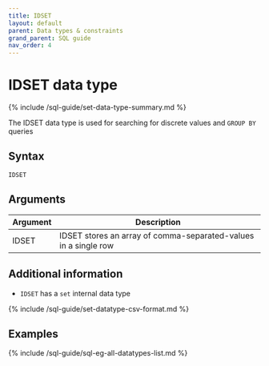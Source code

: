 ```yaml
---
title: IDSET
layout: default
parent: Data types & constraints
grand_parent: SQL guide
nav_order: 4
---
```


# IDSET data type

{% include /sql-guide/set-data-type-summary.md %}

The IDSET data type is used for searching for discrete values and `GROUP BY` queries

## Syntax

```
IDSET
```

## Arguments

| Argument | Description |
|---|---|
| IDSET | IDSET stores an array of comma-separated-values in a single row |

## Additional information

* `IDSET` has a `set` internal data type

{% include /sql-guide/set-datatype-csv-format.md %}

## Examples

{% include /sql-guide/sql-eg-all-datatypes-list.md %}
